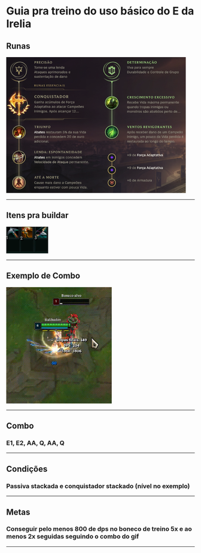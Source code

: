 # Guia pra treino do uso básico do E da Irelia

## Runas

<img src="https://github.com/Nitael-dev/imgs/blob/master/content/irelia_E/irelia_E_runas.png" width="480" title="Build">

---------------------------------------------

## Itens pra buildar

<img src="https://github.com/Nitael-dev/imgs/blob/master/content/irelia_E/build_irelia_E.png" width="112" title="Build">

---------------------------------------------

## Exemplo de Combo

<img src="https://github.com/Nitael-dev/imgs/blob/master/content/irelia_E/irelia_simple_e.gif" width="282" title="Build">

---------------------------------------------

## Combo

### E1, E2, AA, Q, AA, Q

---------------------------------------------

## Condições

### Passiva stackada e conquistador stackado (nível no exemplo)

---------------------------------------------

## Metas

### Conseguir pelo menos 800 de dps no boneco de treino 5x e ao menos 2x seguidas seguindo o combo do gif

---------------------------------------------

